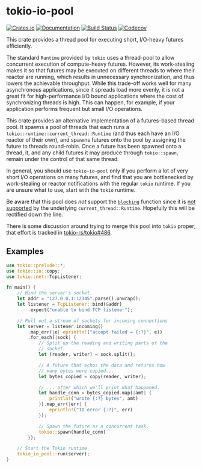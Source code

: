 # tokio-io-pool

[![Crates.io](https://img.shields.io/crates/v/tokio-io-pool.svg)](https://crates.io/crates/tokio-io-pool)
[![Documentation](https://docs.rs/tokio-io-pool/badge.svg)](https://docs.rs/tokio-io-pool/)
[![Build Status](https://travis-ci.com/jonhoo/tokio-io-pool.svg?branch=master)](https://travis-ci.com/jonhoo/tokio-io-pool)
[![Codecov](https://codecov.io/github/jonhoo/tokio-io-pool/coverage.svg?branch=master)](https://codecov.io/gh/jonhoo/tokio-io-pool)

This crate provides a thread pool for executing short, I/O-heavy futures efficiently.

The standard `Runtime` provided by `tokio` uses a thread-pool to allow concurrent execution of
compute-heavy futures. However, its work-stealing makes it so that futures may be executed on
different threads to where their reactor are running, which results in unnecessary
synchronization, and thus lowers the achievable throughput. While this trade-off works well for
many asynchronous applications, since it spreads load more evenly, it is not a great fit for
high-performance I/O bound applications where the cost of synchronizing threads is high. This
can happen, for example, if your application performs frequent but small I/O operations.

This crate provides an alternative implementation of a futures-based thread pool. It spawns a
pool of threads that each runs a `tokio::runtime::current_thread::Runtime` (and thus each have
an I/O reactor of their own), and spawns futures onto the pool by assigning the future to
threads round-robin. Once a future has been spawned onto a thread, it, and any child futures it
may produce through `tokio::spawn`, remain under the control of that same thread.

In general, you should use `tokio-io-pool` only if you perform a lot of very short I/O
operations on many futures, and find that you are bottlenecked by work-stealing or reactor
notifications with the regular `tokio` runtime. If you are unsure what to use, start with the
`tokio` runtime.

Be aware that this pool does *not* support the
[`blocking`](https://docs.rs/tokio-threadpool/0.1.5/tokio_threadpool/fn.blocking.html) function
since it is [not supported](https://github.com/tokio-rs/tokio/issues/432) by the underlying
`current_thread::Runtime`. Hopefully this will be rectified down the line.

There is some discussion around trying to merge this pool into `tokio` proper; that effort is
tracked in [tokio-rs/tokio#486](https://github.com/tokio-rs/tokio/issues/486).

## Examples

```rust
use tokio::prelude::*;
use tokio::io::copy;
use tokio::net::TcpListener;

fn main() {
    // Bind the server's socket.
    let addr = "127.0.0.1:12345".parse().unwrap();
    let listener = TcpListener::bind(&addr)
        .expect("unable to bind TCP listener");

    // Pull out a stream of sockets for incoming connections
    let server = listener.incoming()
        .map_err(|e| eprintln!("accept failed = {:?}", e))
        .for_each(|sock| {
            // Split up the reading and writing parts of the
            // socket.
            let (reader, writer) = sock.split();

            // A future that echos the data and returns how
            // many bytes were copied...
            let bytes_copied = copy(reader, writer);

            // ... after which we'll print what happened.
            let handle_conn = bytes_copied.map(|amt| {
                println!("wrote {:?} bytes", amt)
            }).map_err(|err| {
                eprintln!("IO error {:?}", err)
            });

            // Spawn the future as a concurrent task.
            tokio::spawn(handle_conn)
        });

    // Start the Tokio runtime
    tokio_io_pool::run(server);
}
```
